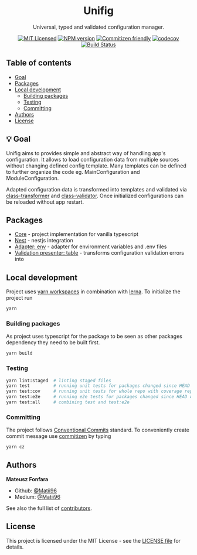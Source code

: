 <h1 align="center">Unifig</h1>

<div align="center">

Universal, typed and validated configuration manager.

[![MIT Licensed](https://img.shields.io/badge/License-MIT-brightgreen)](/LICENSE)
[![NPM version](https://img.shields.io/npm/v/@unifig/core.svg)](https://www.npmjs.com/package/@unifig/core)
[![Commitizen friendly](https://img.shields.io/badge/commitizen-friendly-brightgreen.svg)](http://commitizen.github.io/cz-cli)
[![codecov](https://codecov.io/gh/Matii96/unifig/branch/main/graph/badge.svg?token=B7P8F8GUU8)](https://codecov.io/gh/Matii96/unifig)
[![Build Status](https://github.com/Matii96/unifig/workflows/main-build/badge.svg?branch=main)](https://github.com/Matii96/unifig/actions?workflow=main-build)

</div>

## Table of contents

- [Goal](#goal)
- [Packages](#packages)
- [Local development](#local_development)
  - [Building packages](#local_development_building_packages)
  - [Testing](#local_development_testing)
  - [Committing](#local_development_committing)
- [Authors](#authors)
- [License](#license)

## 💡 Goal

<a name="goal"></a>

Unifig aims to provides simple and abstract way of handling app's configuration. It allows to load configuration data from multiple sources without changing defined config template. Many templates can be defined to further organize the code eg. MainConfiguration and ModuleConfiguration.

Adapted configuration data is transformed into templates and validated via [class-transformer](https://github.com/typestack/class-transformer) and [class-validator](https://github.com/typestack/class-validator). Once initialized configurations can be reloaded without app restart.

## Packages

<a name="packages"></a>

- [Core](https://github.com/Matii96/unifig/tree/main/packages/core) - project implementation for vanilla typescript
- [Nest](https://github.com/Matii96/unifig/tree/main/packages/nest) - nestjs integration
- [Adapter: env](https://github.com/Matii96/unifig/tree/main/packages/adapter-env) - adapter for environment variables and .env files
- [Validation presenter: table](https://github.com/Matii96/unifig/tree/main/packages/validation-presenter-table) - transforms configuration validation errors into

## Local development

<a name="local_development"></a>

Project uses [yarn workspaces](https://yarnpkg.com/features/workspaces) in combination with [lerna](https://lerna.js.org). To initialize the project run

```bash
yarn
```

### Building packages

<a name="local_development_building_packages"></a>

As project uses typescript for the package to be seen as other packages dependency they need to be built first.

```bash
yarn build
```

### Testing

<a name="local_development_testing"></a>

```bash
yarn lint:staged  # linting staged files
yarn test         # running unit tests for packages changed since HEAD
yarn test:cov     # running unit tests for whole repo with coverage report
yarn test:e2e     # running e2e tests for packages changed since HEAD with packages dependent on them
yarn test:all     # combining test and test:e2e
```

### Committing

<a name="local_development_committing"></a>

The project follows [Conventional Commits](https://www.conventionalcommits.org/en/v1.0.0) standard. To conveniently create commit message use [commitizen](https://commitizen-tools.github.io/commitizen) by typing

```bash
yarn cz
```

## Authors

<a name="authors"></a>

**Mateusz Fonfara**

- Github: [@Matii96](https://github.com/Matii96)
- Medium: [@Matii96](https://medium.com/@matii96)

See also the full list of [contributors](https://github.com/Matii96/unifig/contributors).

## License

<a name="license"></a>

This project is licensed under the MIT License - see the [LICENSE file](https://github.com/Matii96/unifig/tree/main/LICENSE) for details.
